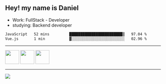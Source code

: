 ## Hey! my name is Daniel

- Work: FullStack - Developer
- studying: Backend developer

<!--START_SECTION:waka-->

```txt
JavaScript   52 mins         ████████████████████████▒   97.04 %
Vue.js       1 min           ▓░░░░░░░░░░░░░░░░░░░░░░░░   02.96 %
```

<!--END_SECTION:waka-->
    

<hr>
<div>
    <img height="45" src="https://img.icons8.com/color/48/000000/nodejs.png"/>
    <img height="45" src="https://www.vectorlogo.zone/logos/golang/golang-ar21.svg">
    <img height="45" src="https://www.vectorlogo.zone/logos/nestjs/nestjs-icon.svg">
</div>
<hr>
<div>
    <a href="https://www.linkedin.com/in/daniel-lucas-bb7b82193/" target="_blank">
        <img src="https://img.shields.io/badge/LinkedIn-0077B5?style=for-the-badge&logo=linkedin&logoColor=white">
    </a>
</div>
